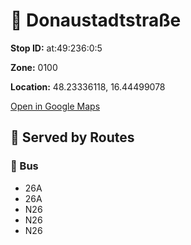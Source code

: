 # 🚉 Donaustadtstraße


**Stop ID:** at:49:236:0:5

**Zone:** 0100

**Location:** 48.23336118, 16.44499078

[Open in Google Maps](https://www.google.com/maps?q=48.23336118,16.44499078)

## 🚆 Served by Routes

### 🚌 Bus
- 26A
- 26A
- N26
- N26
- N26